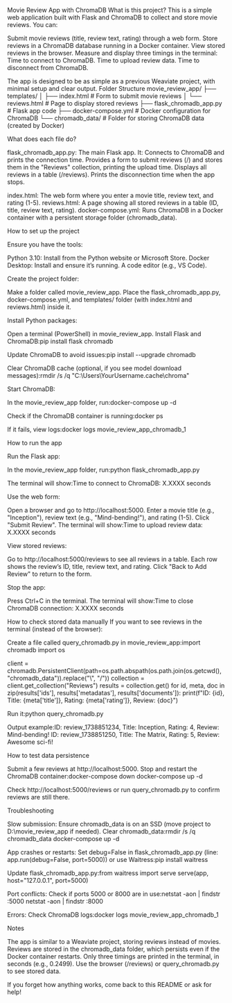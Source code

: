 Movie Review App with ChromaDB
What is this project?
This is a simple web application built with Flask and ChromaDB to collect and store movie reviews. You can:

Submit movie reviews (title, review text, rating) through a web form.
Store reviews in a ChromaDB database running in a Docker container.
View stored reviews in the browser.
Measure and display three timings in the terminal:
Time to connect to ChromaDB.
Time to upload review data.
Time to disconnect from ChromaDB.



The app is designed to be as simple as a previous Weaviate project, with minimal setup and clear output.
Folder Structure
movie_review_app/
├── templates/
│   ├── index.html       # Form to submit movie reviews
│   └── reviews.html     # Page to display stored reviews
├── flask_chromadb_app.py # Flask app code
├── docker-compose.yml    # Docker configuration for ChromaDB
└── chromadb_data/       # Folder for storing ChromaDB data (created by Docker)

What does each file do?

flask_chromadb_app.py: The main Flask app. It:
Connects to ChromaDB and prints the connection time.
Provides a form to submit reviews (/) and stores them in the "Reviews" collection, printing the upload time.
Displays all reviews in a table (/reviews).
Prints the disconnection time when the app stops.


index.html: The web form where you enter a movie title, review text, and rating (1-5).
reviews.html: A page showing all stored reviews in a table (ID, title, review text, rating).
docker-compose.yml: Runs ChromaDB in a Docker container with a persistent storage folder (chromadb_data).

How to set up the project

Ensure you have the tools:

Python 3.10: Install from the Python website or Microsoft Store.
Docker Desktop: Install and ensure it’s running.
A code editor (e.g., VS Code).


Create the project folder:

Make a folder called movie_review_app.
Place the flask_chromadb_app.py, docker-compose.yml, and templates/ folder (with index.html and reviews.html) inside it.


Install Python packages:

Open a terminal (PowerShell) in movie_review_app.
Install Flask and ChromaDB:pip install flask chromadb


Update ChromaDB to avoid issues:pip install --upgrade chromadb


Clear ChromaDB cache (optional, if you see model download messages):rmdir /s /q "C:\Users\YourUsername\.cache\chroma"




Start ChromaDB:

In the movie_review_app folder, run:docker-compose up -d


Check if the ChromaDB container is running:docker ps


If it fails, view logs:docker logs movie_review_app_chromadb_1





How to run the app

Run the Flask app:

In the movie_review_app folder, run:python flask_chromadb_app.py


The terminal will show:Time to connect to ChromaDB: X.XXXX seconds




Use the web form:

Open a browser and go to http://localhost:5000.
Enter a movie title (e.g., "Inception"), review text (e.g., "Mind-bending!"), and rating (1-5).
Click "Submit Review".
The terminal will show:Time to upload review data: X.XXXX seconds




View stored reviews:

Go to http://localhost:5000/reviews to see all reviews in a table.
Each row shows the review’s ID, title, review text, and rating.
Click "Back to Add Review" to return to the form.


Stop the app:

Press Ctrl+C in the terminal.
The terminal will show:Time to close ChromaDB connection: X.XXXX seconds





How to check stored data manually
If you want to see reviews in the terminal (instead of the browser):

Create a file called query_chromadb.py in movie_review_app:import chromadb
import os

client = chromadb.PersistentClient(path=os.path.abspath(os.path.join(os.getcwd(), "chromadb_data")).replace("\\", "/"))
collection = client.get_collection("Reviews")
results = collection.get()
for id, meta, doc in zip(results['ids'], results['metadatas'], results['documents']):
    print(f"ID: {id}, Title: {meta['title']}, Rating: {meta['rating']}, Review: {doc}")


Run it:python query_chromadb.py


Output example:ID: review_1738851234, Title: Inception, Rating: 4, Review: Mind-bending!
ID: review_1738851250, Title: The Matrix, Rating: 5, Review: Awesome sci-fi!



How to test data persistence

Submit a few reviews at http://localhost:5000.
Stop and restart the ChromaDB container:docker-compose down
docker-compose up -d


Check http://localhost:5000/reviews or run query_chromadb.py to confirm reviews are still there.

Troubleshooting

Slow submission:
Ensure chromadb_data is on an SSD (move project to D:\movie_review_app if needed).
Clear chromadb_data:rmdir /s /q chromadb_data
docker-compose up -d




App crashes or restarts:
Set debug=False in flask_chromadb_app.py (line: app.run(debug=False, port=5000)) or use Waitress:pip install waitress

Update flask_chromadb_app.py:from waitress import serve
serve(app, host="127.0.0.1", port=5000)




Port conflicts:
Check if ports 5000 or 8000 are in use:netstat -aon | findstr :5000
netstat -aon | findstr :8000




Errors:
Check ChromaDB logs:docker logs movie_review_app_chromadb_1





Notes

The app is similar to a Weaviate project, storing reviews instead of movies.
Reviews are stored in the chromadb_data folder, which persists even if the Docker container restarts.
Only three timings are printed in the terminal, in seconds (e.g., 0.2499).
Use the browser (/reviews) or query_chromadb.py to see stored data.

If you forget how anything works, come back to this README or ask for help!
